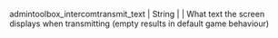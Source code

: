 admintoolbox_intercomtransmit_text | String | | What text the screen displays when transmitting (empty results in default game behaviour)
